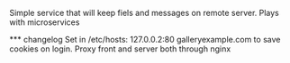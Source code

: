 Simple service that will keep
fiels and messages on remote server.
Plays with microservices

*** changelog
Set in /etc/hosts: 127.0.0.2:80 galleryexample.com
to save cookies on login.
Proxy front and server both through nginx
